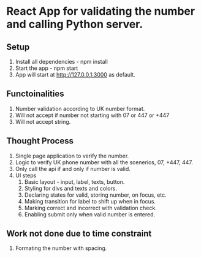 # React App for validating the number and calling Python server.

## Setup

1. Install all dependencies - npm install
2. Start the app - npm start
3. App will start at http://127.0.0.1:3000 as default.

## Functoinalities

1. Number validation according to UK number format.
2. Will not accept if number not starting with 07 or 447 or +447
3. Will not accept string.


## Thought Process

1. Single page application to verify the number.
2. Logic to verify UK phone number with all the scenerios, 07, +447, 447.
3. Only call the api if and only if number is valid.
4. UI steps
    1.  Basic layout - input, label, texts, button.
    2.  Styling for divs and texts and colors.
    3.  Declaring states for valid, storing number, on focus, etc.
    4.  Making transition for label to shift up when in focus.
    5.  Marking correct and incorrect with validation check.
    6.  Enabling submit only when valid number is entered.

## Work not done due to time constraint

1. Formating the number with spacing.